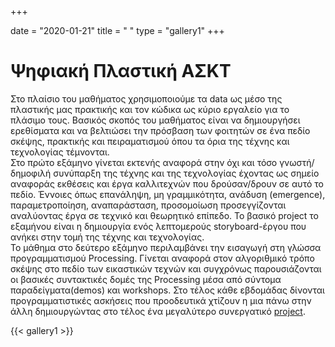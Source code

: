 +++

date = "2020-01-21"
title = " "
type = "gallery1"
+++

# Ψηφιακή Πλαστική ΑΣΚΤ

Στο πλαίσιο του μαθήματος χρησιμοποιούμε τα data ως μέσο της πλαστικής μας πρακτικής και τον κώδικα ως κύριο εργαλείο για το πλάσιμο τους. Βασικός σκοπός του μαθήματος είναι να δημιουργήσει ερεθίσματα και να βελτιώσει την πρόσβαση των φοιτητών σε ένα πεδίο σκέψης, πρακτικής και πειραματισμού όπου τα όρια της  τέχνης και τεχνολογίας τέμνονται.  
Στο πρώτο εξάμηνο γίνεται εκτενής αναφορά στην όχι και τόσο γνωστή/δημοφιλή συνύπαρξη της τέχνης και της τεχνολογίας έχοντας ως σημείο αναφοράς εκθέσεις και έργα καλλιτεχνών που δρούσαν/δρουν σε αυτό το πεδίο. Έννοιες όπως επανάληψη, μη γραμμικότητα, ανάδυση (emergence), παραμετροποίηση, αναπαράσταση, προσομοίωση προσεγγίζονται αναλύοντας έργα σε τεχνικό και θεωρητικό επίπεδο. Το βασικό project το εξαμήνου είναι η δημιουργία ενός λεπτομερούς storyboard-έργου που ανήκει στην τομή της τέχνης και τεχνολογίας.  
Το μάθημα στο δεύτερο εξάμηνο περιλαμβάνει την εισαγωγή στη γλώσσα προγραμματισμού Processing. Γίνεται αναφορά στον αλγοριθμικό τρόπο σκέψης στο πεδίο των εικαστικών τεχνών και συγχρόνως  παρουσιάζονται οι βασικές συντακτικές δομές της Processing μέσα από σύντομα παραδείγματα(demos) και workshops. Στο τέλος κάθε εβδομάδας δίνονται προγραμματιστικές ασκήσεις που προοδευτικά χτίζουν η μια πάνω στην άλλη δημιουργώντας στο τέλος ένα μεγαλύτερο συνεργατικό [project](https://fmoraitis.github.io/Our-Own-Private-Pixel-Machine-/).  



<!-- {{< embed-pdf url="./teaching/project.pdf" hidePaginator="true" hideLoader="true"  >}} -->

{{< gallery1 >}}  



<!-- The [Grand Canyon](https://en.wikipedia.org/w/index.php?title=Grand_Canyon&oldid=952699432)  -->

